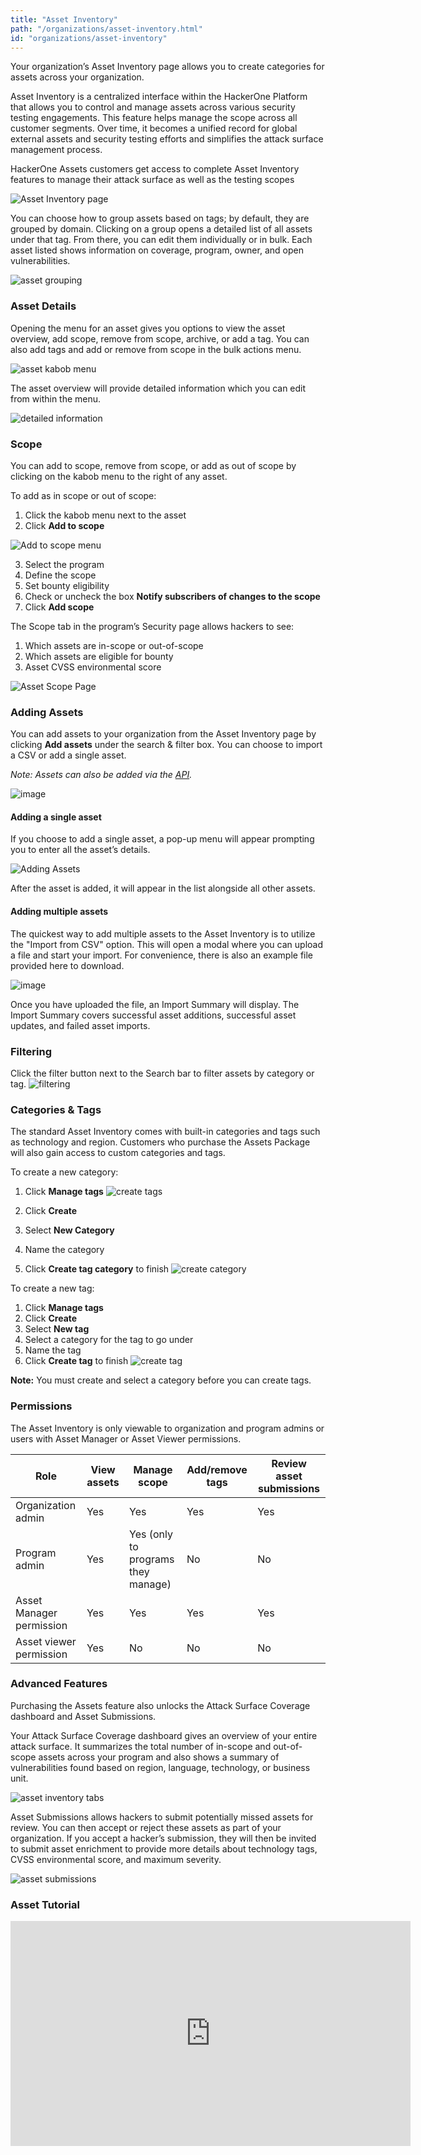 ```yaml
---
title: "Asset Inventory"
path: "/organizations/asset-inventory.html"
id: "organizations/asset-inventory"
---
```

Your organization’s Asset Inventory page allows you to create categories for assets across your organization.

Asset Inventory is a centralized interface within the HackerOne Platform that allows you to control and manage assets across various security testing engagements.
This feature helps manage the scope across all customer segments. Over time, it becomes a unified record for global external assets and security testing efforts and simplifies the attack surface management process.

HackerOne Assets customers get access to complete Asset Inventory features to manage their attack surface as well as the testing scopes

![Asset Inventory page](./images/asset-inventory-1.png)

You can choose how to group assets based on tags; by default, they are grouped by domain. Clicking on a group opens a detailed list of all assets under that tag. From there, you can edit them individually or in bulk. Each asset listed shows information on coverage, program, owner, and open vulnerabilities.

![asset grouping](./images/asset-inventory-2.png)

### Asset Details
Opening the menu for an asset gives you options to view the asset overview, add scope, remove from scope, archive, or add a tag. You can also add tags and add or remove from scope in the bulk actions menu.

![asset kabob menu](./images/asset-inventory-3.png)

The asset overview will provide detailed information which you can edit from within the menu.

![detailed information](./images/asset-inventory-4.png)

### Scope
You can add to scope, remove from scope, or add as out of scope by clicking on the kabob menu to the right of any asset.

To add as in scope or out of scope:
1. Click the kabob menu next to the asset
2. Click **Add to scope**

![Add to scope menu](./images/asset-inventory-12.png)

3. Select the program
4. Define the scope 
5. Set bounty eligibility
6. Check or uncheck the box **Notify subscribers of changes to the scope**
7. Click **Add scope**

The Scope tab in the program’s Security page allows hackers to see:
1. Which assets are in-scope or out-of-scope
2. Which assets are eligible for bounty
3. Asset CVSS environmental score

![Asset Scope Page](./images/asset-inventory-13.png)

### Adding Assets

You can add assets to your organization from the Asset Inventory page by clicking **Add assets** under the search & filter box. You can choose to import a CSV or add a single asset. 

*Note: Assets can also be added via the [API](https://api.hackerone.com/customer-resources/#assets).*

![image](./images/asset-inventory-14.png)

#### Adding a single asset
If you choose to add a single asset, a pop-up menu will appear prompting you to enter all the asset’s details.

![Adding Assets](./images/asset-inventory-9.png)

After the asset is added, it will appear in the list alongside all other assets.

#### Adding multiple assets

The quickest way to add multiple assets to the Asset Inventory is to utilize the "Import from CSV" option. This will open a modal where you can upload a file and start your import. For convenience, there is also an example file provided here to download.

![image](./images/asset-inventory-15.png)

Once you have uploaded the file, an Import Summary will display. The Import Summary covers successful asset additions, successful asset updates, and failed asset imports.

### Filtering

Click the filter button next to the Search bar to filter assets by category or tag.
![filtering](./images/asset-inventory-8.png)

### Categories & Tags
The standard Asset Inventory comes with built-in categories and tags such as technology and region. Customers who purchase the Assets Package will also gain access to custom categories and tags. 

To create a new category:
1. Click **Manage tags**
![create tags](./images/asset-inventory-5.png)

2. Click **Create**
3. Select **New Category**
4. Name the category
5. Click **Create tag category** to finish
![create category](./images/asset-inventory-6.png)

To create a new tag:
1. Click **Manage tags**
2. Click **Create**
3. Select **New tag**
4. Select a category for the tag to go under
5. Name the tag
6. Click **Create tag** to finish
![create tag](./images/asset-inventory-7.png)

**Note:** You must create and select a category before you can create tags.

### Permissions
The Asset Inventory is only viewable to organization and program admins or users with Asset Manager or Asset Viewer permissions.

| Role | View assets | Manage scope | Add/remove tags | Review asset submissions |
| --- | --- | --- | --- | --- |
| Organization admin | Yes | Yes | Yes | Yes |
| Program admin | Yes | Yes (only to programs they manage) | No | No |
| Asset Manager permission | Yes | Yes | Yes | Yes |
| Asset viewer permission | Yes | No | No | No |

### Advanced Features
Purchasing the Assets feature also unlocks the Attack Surface Coverage dashboard and Asset Submissions. 

Your Attack Surface Coverage dashboard gives an overview of your entire attack surface. It summarizes the total number of in-scope and out-of-scope assets across your program and also shows a summary of vulnerabilities found based on region, language, technology, or business unit.

![asset inventory tabs](./images/asset-inventory-10.png)

Asset Submissions allows hackers to submit potentially missed assets for review. You can then accept or reject these assets as part of your organization. If you accept a hacker’s submission, they will then be invited to submit asset enrichment to provide more details about technology tags, CVSS environmental score, and maximum severity.

![asset submissions](./images/asset-inventory-11.png)

### Asset Tutorial
<iframe id="ytplayer" type="text/html" width="640" height="360" src="https://www.youtube-nocookie.com/embed/H2ZcSP04Vzw" frameborder="0" allowfullscreen></iframe>
